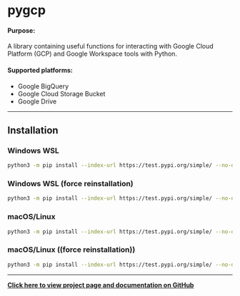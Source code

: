 # pygcp

#### **Purpose:**
A library containing useful functions for interacting with Google Cloud Platform (GCP) and Google Workspace tools with Python.

#### **Supported platforms:**
- Google BigQuery
- Google Cloud Storage Bucket
- Google Drive

---

## Installation

### Windows WSL

```bash
python3 -m pip install --index-url https://test.pypi.org/simple/ --no-deps pygcp==1.2.2 --break-system-packages
```

### Windows WSL (force reinstallation)

```bash
python3 -m pip install --index-url https://test.pypi.org/simple/ --no-deps pygcp==1.2.2 --break-system- --force-reinstall
```


### macOS/Linux

```bash
python3 -m pip install --index-url https://test.pypi.org/simple/ --no-deps pygcp==1.2.2
```

### macOS/Linux ((force reinstallation))

```bash
python3 -m pip install --index-url https://test.pypi.org/simple/ --no-deps pygcp==1.2.2 --force-reinstall
```

---

**[Click here to view project page and documentation on GitHub](https://github.com/nacht29/pygcp)**
